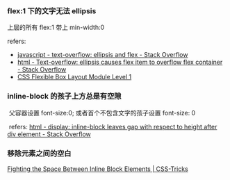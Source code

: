 ### flex:1 下的文字无法 ellipsis

  上层的所有 flex:1 带上 min-width:0
  
  refers:
  - [javascript - text-overflow: ellipsis and flex - Stack Overflow](https://stackoverflow.com/questions/39472747/text-overflow-ellipsis-and-flex)
  - [html - Text-overflow: ellipsis causes flex item to overflow flex container - Stack Overflow](https://stackoverflow.com/questions/41286912/text-overflow-ellipsis-causes-flex-item-to-overflow-flex-container)
  - [CSS Flexible Box Layout Module Level 1](https://www.w3.org/TR/css-flexbox-1/#intrinsic-item-contributions)

### inline-block 的孩子上方总是有空隙

  父容器设置 font-size:0; 或者首个不包含文字的孩子设置 font-size: 0

  refers:
  [html - display: inline-block leaves gap with respect to height after div element - Stack Overflow](https://stackoverflow.com/questions/27730680/display-inline-block-leaves-gap-with-respect-to-height-after-div-element)
  
### 移除元素之间的空白

[Fighting the Space Between Inline Block Elements | CSS-Tricks](https://css-tricks.com/fighting-the-space-between-inline-block-elements/)
